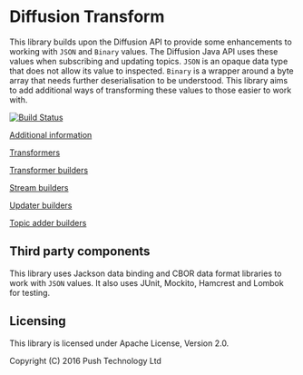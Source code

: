 # Diffusion Transform

This library builds upon the Diffusion API to provide some enhancements to working with `JSON` and `Binary` values.
The Diffusion Java API uses these values when subscribing and updating topics. `JSON` is an opaque data type that does
not allow its value to inspected. `Binary` is a wrapper around a byte array that needs further deserialisation to be
understood. This library aims to add additional ways of transforming these values to those easier to work with.

[![Build Status](https://travis-ci.org/pushtechnology/diffusion-transform.svg?branch=master)](https://travis-ci.org/pushtechnology/diffusion-transform)

[Additional information](https://pushtechnology.github.io/diffusion-transform/)

[Transformers](https://pushtechnology.github.io/diffusion-transform/transformers/transformers.html)

[Transformer builders](https://pushtechnology.github.io/diffusion-transform/transformers/transformer-builders.html)

[Stream builders](https://pushtechnology.github.io/diffusion-transform/streams/stream-builders.html)

[Updater builders](https://pushtechnology.github.io/diffusion-transform/updaters/updater-builders.html)

[Topic adder builders](https://pushtechnology.github.io/diffusion-transform/topic-adders/topic-adder-builders.html)

## Third party components

This library uses Jackson data binding and CBOR data format libraries to work with `JSON` values.
It also uses JUnit, Mockito, Hamcrest and Lombok for testing.

## Licensing

This library is licensed under Apache License, Version 2.0.

Copyright (C) 2016 Push Technology Ltd
